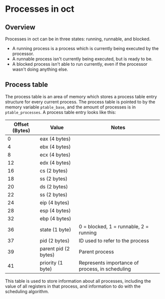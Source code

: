 # Processes in oct

## Overview

Processes in oct can be in three states: running, runnable, and blocked.

 - A running process is a process which is currently being executed by the processor.
 - A runnable process isn't currently being executed, but is ready to be.
 - A blocked process isn't able to run currently, even if the processor wasn't doing anything else.

## Process table

The process table is an area of memory which stores a process table entry structure for every current process.
The process table is pointed to by the memory variable `ptable_base`, and the amount of processes is in
`ptable_processes`. A process table entry looks like this:

| Offset (Bytes) | Value | Notes |
| --- | --- | --- |
| 0 | eax (4 bytes) | |
| 4 | ebx (4 bytes) | |
| 8 | ecx (4 bytes)| |
| 12 | edx (4 bytes) | |
| 16 | cs (2 bytes) | |
| 18 | ss (2 bytes) | |
| 20 | ds (2 bytes) | |
| 22 | ss (2 bytes) | |
| 24 | eip (4 bytes) | |
| 28 | esp (4 bytes) | |
| 32 | ebp (4 bytes) | |
| 36 | state (1 byte) | 0 = blocked, 1 = runnable, 2 = running |
| 37 | pid (2 bytes) | ID used to refer to the process |
| 39 | parent pid (2 bytes) | Parent process |
| 41 | priority (1 byte) | Represents importance of process, in scheduling |

This table is used to store information about all processes, including the value of all registers in that process,
and information to do with the scheduling algorithm.